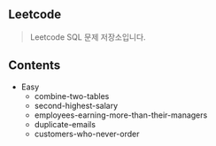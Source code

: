 ## Leetcode
> Leetcode SQL 문제 저장소입니다. 

## Contents
* Easy
  * combine-two-tables
  * second-highest-salary
  * employees-earning-more-than-their-managers
  * duplicate-emails
  * customers-who-never-order
